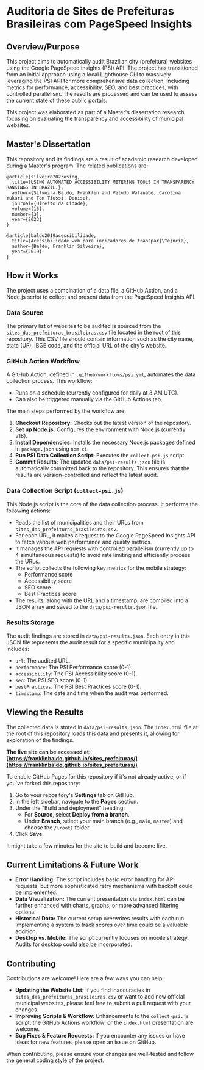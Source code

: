 # Auditoria de Sites de Prefeituras Brasileiras com PageSpeed Insights

## Overview/Purpose

This project aims to automatically audit Brazilian city (prefeitura) websites using the Google PageSpeed Insights (PSI) API. The project has transitioned from an initial approach using a local Lighthouse CLI to massively leveraging the PSI API for more comprehensive data collection, including metrics for performance, accessibility, SEO, and best practices, with controlled parallelism. The results are processed and can be used to assess the current state of these public portals.

This project was elaborated as part of a Master's dissertation research focusing on evaluating the transparency and accessibility of municipal websites.

## Master's Dissertation

This repository and its findings are a result of academic research developed during a Master's program. The related publications are:

```
@article{silveira2023using,
  title={USING AUTOMATED ACCESSIBILITY METERING TOOLS IN TRANSPARENCY RANKINGS IN BRAZIL.},
  author={Silveira Baldo, Franklin and Veludo Watanabe, Carolina Yukari and Ton Tiussi, Denise},
  journal={Direito da Cidade},
  volume={15},
  number={3},
  year={2023}
}

@article{baldo2019acessibilidade,
  title={Acessibilidade web para indicadores de transpar{\^e}ncia},
  author={Baldo, Franklin Silveira},
  year={2019}
}
```

## How it Works

The project uses a combination of a data file, a GitHub Action, and a Node.js script to collect and present data from the PageSpeed Insights API.

### Data Source

The primary list of websites to be audited is sourced from the `sites_das_prefeituras_brasileiras.csv` file located in the root of this repository. This CSV file should contain information such as the city name, state (UF), IBGE code, and the official URL of the city's website.

### GitHub Action Workflow

A GitHub Action, defined in `.github/workflows/psi.yml`, automates the data collection process. This workflow:
- Runs on a schedule (currently configured for daily at 3 AM UTC).
- Can also be triggered manually via the GitHub Actions tab.

The main steps performed by the workflow are:
1.  **Checkout Repository:** Checks out the latest version of the repository.
2.  **Set up Node.js:** Configures the environment with Node.js (currently v18).
3.  **Install Dependencies:** Installs the necessary Node.js packages defined in `package.json` using `npm ci`.
4.  **Run PSI Data Collection Script:** Executes the `collect-psi.js` script.
5.  **Commit Results:** The updated `data/psi-results.json` file is automatically committed back to the repository. This ensures that the results are version-controlled and reflect the latest audit.

### Data Collection Script (`collect-psi.js`)

This Node.js script is the core of the data collection process. It performs the following actions:
- Reads the list of municipalities and their URLs from `sites_das_prefeituras_brasileiras.csv`.
- For each URL, it makes a request to the Google PageSpeed Insights API to fetch various web performance and quality metrics.
- It manages the API requests with controlled parallelism (currently up to 4 simultaneous requests) to avoid rate limiting and efficiently process the URLs.
- The script collects the following key metrics for the mobile strategy:
    - Performance score
    - Accessibility score
    - SEO score
    - Best Practices score
- The results, along with the URL and a timestamp, are compiled into a JSON array and saved to the `data/psi-results.json` file.

### Results Storage

The audit findings are stored in `data/psi-results.json`. Each entry in this JSON file represents the audit result for a specific municipality and includes:
- `url`: The audited URL.
- `performance`: The PSI Performance score (0-1).
- `accessibility`: The PSI Accessibility score (0-1).
- `seo`: The PSI SEO score (0-1).
- `bestPractices`: The PSI Best Practices score (0-1).
- `timestamp`: The date and time when the audit was performed.

## Viewing the Results

The collected data is stored in `data/psi-results.json`. The `index.html` file at the root of this repository loads this data and presents it, allowing for exploration of the findings.

**The live site can be accessed at: [https://franklinbaldo.github.io/sites_prefeituras/](https://franklinbaldo.github.io/sites_prefeituras/)**

To enable GitHub Pages for this repository if it's not already active, or if you've forked this repository:

1.  Go to your repository's **Settings** tab on GitHub.
2.  In the left sidebar, navigate to the **Pages** section.
3.  Under the "Build and deployment" heading:
    *   For **Source**, select **Deploy from a branch**.
    *   Under **Branch**, select your main branch (e.g., `main`, `master`) and choose the `/(root)` folder.
4.  Click **Save**.

It might take a few minutes for the site to build and become live.

## Current Limitations & Future Work

-   **Error Handling:** The script includes basic error handling for API requests, but more sophisticated retry mechanisms with backoff could be implemented.
-   **Data Visualization:** The current presentation via `index.html` can be further enhanced with charts, graphs, or more advanced filtering options.
-   **Historical Data:** The current setup overwrites results with each run. Implementing a system to track scores over time could be a valuable addition.
-   **Desktop vs. Mobile:** The script currently focuses on mobile strategy. Audits for desktop could also be incorporated.

## Contributing

Contributions are welcome! Here are a few ways you can help:

-   **Updating the Website List:** If you find inaccuracies in `sites_das_prefeituras_brasileiras.csv` or want to add new official municipal websites, please feel free to submit a pull request with your changes.
-   **Improving Scripts & Workflow:** Enhancements to the `collect-psi.js` script, the GitHub Actions workflow, or the `index.html` presentation are welcome.
-   **Bug Fixes & Feature Requests:** If you encounter any issues or have ideas for new features, please open an issue on GitHub.

When contributing, please ensure your changes are well-tested and follow the general coding style of the project.
